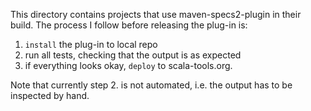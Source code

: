 This directory contains projects that use maven-specs2-plugin in their build. The 
process I follow before releasing the plug-in is:

1. `install` the plug-in to local repo
2. run all tests, checking that the output is as expected
3. if everything looks okay, `deploy` to scala-tools.org.

Note that currently step 2. is not automated, i.e. the output has to be inspected by hand.
